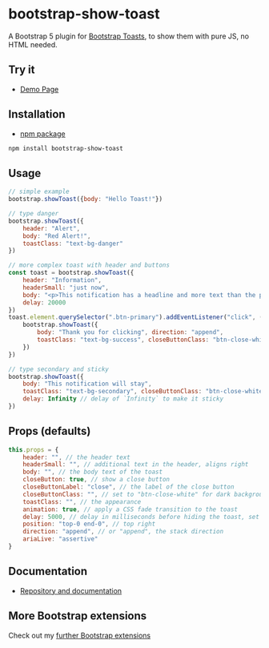 # bootstrap-show-toast

A Bootstrap 5 plugin for [Bootstrap Toasts](https://getbootstrap.com/docs/5.2/components/toasts/), to show them with pure JS, no HTML needed.

## Try it

- [Demo Page](https://shaack.com/projekte/bootstrap-show-toast/)

## Installation

- [npm package](https://www.npmjs.com/package/bootstrap-show-toast)

```sh
npm install bootstrap-show-toast
```

## Usage

```js
// simple example
bootstrap.showToast({body: "Hello Toast!"})

// type danger
bootstrap.showToast({
    header: "Alert",
    body: "Red Alert!",
    toastClass: "text-bg-danger"
})

// more complex toast with header and buttons
const toast = bootstrap.showToast({
    header: "Information",
    headerSmall: "just now",
    body: "<p>This notification has a headline and more text than the previous one.</p><div><button class='btn btn-primary me-1 btn-sm'>Click me</button><button class='btn btn-secondary btn-sm' data-bs-dismiss='toast'>Close</button></div>",
    delay: 20000
})
toast.element.querySelector(".btn-primary").addEventListener("click", () => {
    bootstrap.showToast({
        body: "Thank you for clicking", direction: "append", 
        toastClass: "text-bg-success", closeButtonClass: "btn-close-white"
    })
})

// type secondary and sticky
bootstrap.showToast({
    body: "This notification will stay", 
    toastClass: "text-bg-secondary", closeButtonClass: "btn-close-white", 
    delay: Infinity // delay of `Infinity` to make it sticky
})
```

## Props (defaults)

```js
this.props = {
    header: "", // the header text
    headerSmall: "", // additional text in the header, aligns right
    body: "", // the body text of the toast
    closeButton: true, // show a close button
    closeButtonLabel: "close", // the label of the close button
    closeButtonClass: "", // set to "btn-close-white" for dark backgrounds
    toastClass: "", // the appearance
    animation: true, // apply a CSS fade transition to the toast
    delay: 5000, //	delay in milliseconds before hiding the toast, set delay to `Infinity` to make it sticky
    position: "top-0 end-0", // top right
    direction: "append", // or "append", the stack direction
    ariaLive: "assertive"
}
```

## Documentation

- [Repository and documentation](https://github.com/shaack/bootstrap-show-toast)

## More Bootstrap extensions

Check out my [further Bootstrap extensions](https://github.com/shaack?tab=repositories&q=bootstrap&type=&language=&sort=stargazers)
